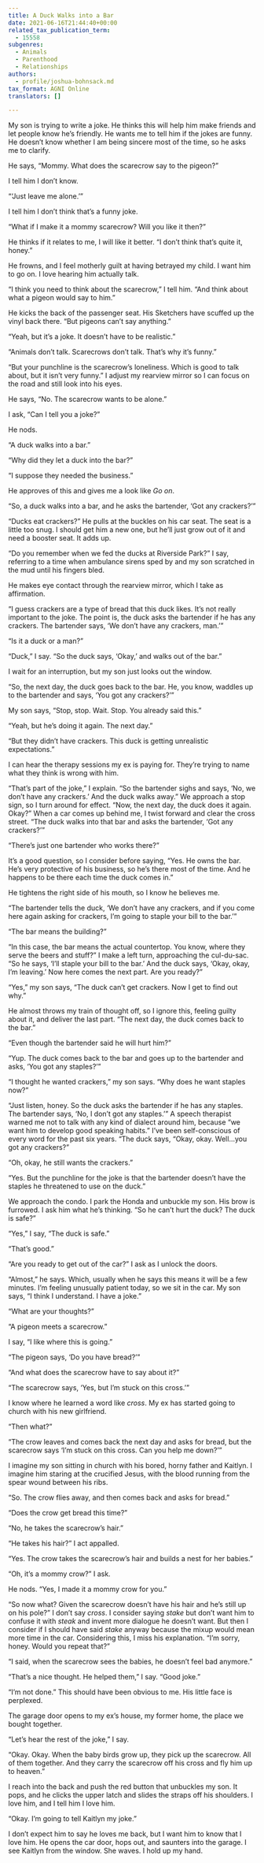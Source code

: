 ```yaml
---
title: A Duck Walks into a Bar
date: 2021-06-16T21:44:40+00:00
related_tax_publication_term:
  - 15558
subgenres:
  - Animals
  - Parenthood
  - Relationships
authors:
  - profile/joshua-bohnsack.md
tax_format: AGNI Online
translators: []

---
```

My son is trying to write a joke. He thinks this will help him make friends and let people know he’s friendly. He wants me to tell him if the jokes are funny. He doesn’t know whether I am being sincere most of the time, so he asks me to clarify.

He says, “Mommy. What does the scarecrow say to the pigeon?”

I tell him I don’t know.

“‘Just leave me alone.’”

I tell him I don’t think that’s a funny joke.

“What if I make it a mommy scarecrow? Will you like it then?”

He thinks if it relates to me, I will like it better. “I don’t think that’s quite it, honey.”

He frowns, and I feel motherly guilt at having betrayed my child. I want him to go on. I love hearing him actually talk.

“I think you need to think about the scarecrow,” I tell him. “And think about what a pigeon would say to him.”

He kicks the back of the passenger seat. His Sketchers have scuffed up the vinyl back there. “But pigeons can’t say anything.”

“Yeah, but it’s a joke. It doesn’t have to be realistic.”

“Animals don’t talk. Scarecrows don’t talk. That’s why it’s funny.”

“But your punchline is the scarecrow’s loneliness. Which is good to talk about, but it isn’t very funny.” I adjust my rearview mirror so I can focus on the road and still look into his eyes.

He says, “No. The scarecrow wants to be alone.”

I ask, “Can I tell you a joke?”

He nods.

“A duck walks into a bar.”

“Why did they let a duck into the bar?”

“I suppose they needed the business.”

He approves of this and gives me a look like _Go on_.

“So, a duck walks into a bar, and he asks the bartender, ‘Got any crackers?’”

“Ducks eat crackers?” He pulls at the buckles on his car seat. The seat is a little too snug. I should get him a new one, but he’ll just grow out of it and need a booster seat. It adds up.

“Do you remember when we fed the ducks at Riverside Park?” I say, referring to a time when ambulance sirens sped by and my son scratched in the mud until his fingers bled.

He makes eye contact through the rearview mirror, which I take as affirmation.

“I guess crackers are a type of bread that this duck likes. It’s not really important to the joke. The point is, the duck asks the bartender if he has any crackers. The bartender says, ‘We don’t have any crackers, man.’”

“Is it a duck or a man?”

“Duck,” I say. “So the duck says, ‘Okay,’ and walks out of the bar.”

I wait for an interruption, but my son just looks out the window.

“So, the next day, the duck goes back to the bar. He, you know, waddles up to the bartender and says, ‘You got any crackers?’”

My son says, “Stop, stop. Wait. Stop. You already said this.”

“Yeah, but he’s doing it again. The next day.”

“But they didn’t have crackers. This duck is getting unrealistic expectations.”

I can hear the therapy sessions my ex is paying for. They’re trying to name what they think is wrong with him.

“That’s part of the joke,” I explain. “So the bartender sighs and says, ‘No, we don’t have any crackers.’ And the duck walks away.” We approach a stop sign, so I turn around for effect. “Now, the next day, the duck does it again. Okay?” When a car comes up behind me, I twist forward and clear the cross street. “The duck walks into that bar and asks the bartender, ‘Got any crackers?’”

“There’s just one bartender who works there?”

It’s a good question, so I consider before saying, “Yes. He owns the bar. He’s very protective of his business, so he’s there most of the time. And he happens to be there each time the duck comes in.”

He tightens the right side of his mouth, so I know he believes me.

“The bartender tells the duck, ‘We don’t have any crackers, and if you come here again asking for crackers, I’m going to staple your bill to the bar.’”

“The bar means the building?”

“In this case, the bar means the actual countertop. You know, where they serve the beers and stuff?” I make a left turn, approaching the cul-du-sac. “So he says, ‘I’ll staple your bill to the bar.’ And the duck says, ‘Okay, okay, I’m leaving.’ Now here comes the next part. Are you ready?”

“Yes,” my son says, “The duck can’t get crackers. Now I get to find out why.”

He almost throws my train of thought off, so I ignore this, feeling guilty about it, and deliver the last part. “The next day, the duck comes back to the bar.”

“Even though the bartender said he will hurt him?”

“Yup. The duck comes back to the bar and goes up to the bartender and asks, ‘You got any staples?’”

“I thought he wanted crackers,” my son says. “Why does he want staples now?”

“Just listen, honey. So the duck asks the bartender if he has any staples. The bartender says, ‘No, I don’t got any staples.’” A speech therapist warned me not to talk with any kind of dialect around him, because “we want him to develop good speaking habits.” I’ve been self-conscious of every word for the past six years. “The duck says, “Okay, okay. Well...you got any crackers?”

“Oh, okay, he still wants the crackers.”

“Yes. But the punchline for the joke is that the bartender doesn’t have the staples he threatened to use on the duck.”

We approach the condo. I park the Honda and unbuckle my son. His brow is furrowed. I ask him what he’s thinking. “So he can’t hurt the duck? The duck is safe?”

“Yes,” I say, “The duck is safe.”

“That’s good.”

“Are you ready to get out of the car?” I ask as I unlock the doors.

“Almost,” he says. Which, usually when he says this means it will be a few minutes. I’m feeling unusually patient today, so we sit in the car. My son says, “I think I understand. I have a joke.”

“What are your thoughts?”

“A pigeon meets a scarecrow.”

I say, “I like where this is going.”

“The pigeon says, ‘Do you have bread?’”

“And what does the scarecrow have to say about it?”

“The scarecrow says, ‘Yes, but I’m stuck on this cross.’”

I know where he learned a word like _cross_. My ex has started going to church with his new girlfriend.

“Then what?”

“The crow leaves and comes back the next day and asks for bread, but the scarecrow says ‘I’m stuck on this cross. Can you help me down?’”

I imagine my son sitting in church with his bored, horny father and Kaitlyn. I imagine him staring at the crucified Jesus, with the blood running from the spear wound between his ribs.

“So. The crow flies away, and then comes back and asks for bread.”

“Does the crow get bread this time?”

“No, he takes the scarecrow’s hair.”

“He takes his hair?” I act appalled.

“Yes. The crow takes the scarecrow’s hair and builds a nest for her babies.”

“Oh, it’s a mommy crow?” I ask.

He nods. “Yes, I made it a mommy crow for you.”

“So now what? Given the scarecrow doesn’t have his hair and he’s still up on his pole?” I don’t say _cross_. I consider saying _stake_ but don’t want him to confuse it with _steak_ and invent more dialogue he doesn’t want. But then I consider if I should have said _stake_ anyway because the mixup would mean more time in the car. Considering this, I miss his explanation. “I’m sorry, honey. Would you repeat that?”

“I said, when the scarecrow sees the babies, he doesn’t feel bad anymore.”

“That’s a nice thought. He helped them,” I say. “Good joke.”

“I’m not done.” This should have been obvious to me. His little face is perplexed.

The garage door opens to my ex’s house, my former home, the place we bought together.

“Let’s hear the rest of the joke,” I say.

“Okay. Okay. When the baby birds grow up, they pick up the scarecrow. All of them together. And they carry the scarecrow off his cross and fly him up to heaven.”

I reach into the back and push the red button that unbuckles my son. It pops, and he clicks the upper latch and slides the straps off his shoulders. I love him, and I tell him I love him.

“Okay. I’m going to tell Kaitlyn my joke.”

I don’t expect him to say he loves me back, but I want him to know that I love him. He opens the car door, hops out, and saunters into the garage. I see Kaitlyn from the window. She waves. I hold up my hand.